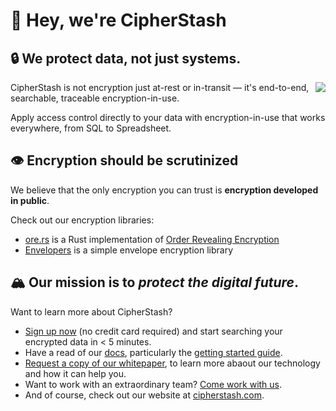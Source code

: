 # 👋 Hey, we're CipherStash

## 🔒 We protect data, not just systems.

<img align="right" src="https://github.com/cipherstash/ore.rs/assets/12306/6a797496-f59c-4942-ac98-00f47e09268a">

CipherStash is not encryption just at-rest or in-transit — it's end-to-end, searchable, traceable encryption-in-use.

Apply access control directly to your data with encryption-in-use that works everywhere, from SQL to Spreadsheet.

## 👁 Encryption should be scrutinized

We believe that the only encryption you can trust is **encryption developed in public**.

Check out our encryption libraries:

- [ore.rs](https://github.com/cipherstash/ore.rs) is a Rust implementation of [Order Revealing Encryption](https://eprint.iacr.org/2016/612.pdf)
- [Envelopers](https://github.com/cipherstash/envelopers) is a simple envelope encryption library

## 🏔️ Our mission is to _protect the digital future_. 

Want to learn more about CipherStash? 

* [Sign up now](https://cipherstash.com/signup) (no credit card required) and start searching your encrypted data in < 5 minutes. 
* Have a read of our [docs](https://cipherstash.com/docs), particularly the [getting started guide](https://cipherstash.com/docs/getting-started/cipherstash-proxy).
* [Request a copy of our whitepaper](https://cipherstash.com/whitepaper), to learn more abaout our technology and how it can help you.
* Want to work with an extraordinary team? [Come work with us](https://cipherstash.com/careers).
* And of course, check out our website at [cipherstash.com](https://cipherstash.com).
